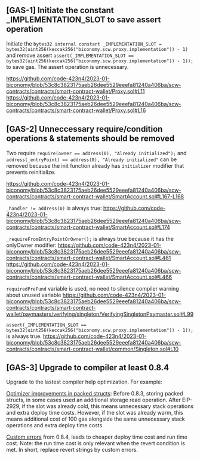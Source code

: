 ## [GAS-1] Initiate the constant _IMPLEMENTATION_SLOT to save assert operation
Initiate the `bytes32 internal constant _IMPLEMENTATION_SLOT = bytes32(uint256(keccak256("biconomy.scw.proxy.implementation")) - 1)` and remove assert `assert(_IMPLEMENTATION_SLOT == bytes32(uint256(keccak256("biconomy.scw.proxy.implementation")) - 1));` to save gas. The assert operation is unnecessary.

https://github.com/code-423n4/2023-01-biconomy/blob/53c8c3823175aeb26dee5529eeefa81240a406ba/scw-contracts/contracts/smart-contract-wallet/Proxy.sol#L11
https://github.com/code-423n4/2023-01-biconomy/blob/53c8c3823175aeb26dee5529eeefa81240a406ba/scw-contracts/contracts/smart-contract-wallet/Proxy.sol#L16

## [GAS-2] Unneccessary require/condition operations & statements should be removed
Two require `require(owner == address(0), "Already initialized");` and `address(_entryPoint) == address(0), "Already initialized"` can be removed because the init function already has `initializer` modifier that prevents reinitialize.

https://github.com/code-423n4/2023-01-biconomy/blob/53c8c3823175aeb26dee5529eeefa81240a406ba/scw-contracts/contracts/smart-contract-wallet/SmartAccount.sol#L167-L168

`_handler != address(0)` is always true:
https://github.com/code-423n4/2023-01-biconomy/blob/53c8c3823175aeb26dee5529eeefa81240a406ba/scw-contracts/contracts/smart-contract-wallet/SmartAccount.sol#L174

`_requireFromEntryPointOrOwner();` is always true because it has the onlyOwner modifier:
https://github.com/code-423n4/2023-01-biconomy/blob/53c8c3823175aeb26dee5529eeefa81240a406ba/scw-contracts/contracts/smart-contract-wallet/SmartAccount.sol#L461
https://github.com/code-423n4/2023-01-biconomy/blob/53c8c3823175aeb26dee5529eeefa81240a406ba/scw-contracts/contracts/smart-contract-wallet/SmartAccount.sol#L466

`requiredPreFund` variable is used, no need to silence compiler warning about unused variable
https://github.com/code-423n4/2023-01-biconomy/blob/53c8c3823175aeb26dee5529eeefa81240a406ba/scw-contracts/contracts/smart-contract-wallet/paymasters/verifying/singleton/VerifyingSingletonPaymaster.sol#L99

`assert(_IMPLEMENTATION_SLOT == bytes32(uint256(keccak256("biconomy.scw.proxy.implementation")) - 1));` is always true.
https://github.com/code-423n4/2023-01-biconomy/blob/53c8c3823175aeb26dee5529eeefa81240a406ba/scw-contracts/contracts/smart-contract-wallet/common/Singleton.sol#L10

## [GAS-3] Upgrade to compiler at least 0.8.4

Upgrade to the lastest compiler help optimization. For example:

[Optimizer improvements in packed structs](https://blog.soliditylang.org/2021/03/23/solidity-0.8.3-release-announcement/#optimizer-improvements):
Before 0.8.3, storing packed structs, in some cases used an additional storage read operation. After EIP-2929, if the slot was already cold, this means unnecessary stack operations and extra deploy time costs. However, if the slot was already warm, this means additional cost of 100 gas alongside the same unnecessary stack operations and extra deploy time costs.

[Custom errors](https://blog.soliditylang.org/2021/04/21/custom-errors/) from 0.8.4, leads to cheaper deploy time cost and run time cost. Note: the run time cost is only relevant when the revert condition is met. In short, replace revert strings by custom errors.